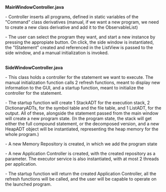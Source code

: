 <p><strong>MainWindowController.java</strong>
    <p>- Controller inserts all programs, defined in static variables
 of the "Command" class derivatives (manual, if we want a new program,
 we need to create a new class derivative and add it to the 
 ObservableList)<br>
    <p>- The user can select the program they want, and start a new
instance by pressing the appropiate button. On click, the side
window is instantiated, the "IStatement" created and referenced
in the ListView is passed to the side window, and a manual 
initialization is invoked.<br>
<br>

<p><strong>SideWindowController.java</strong>
    <p>- This class holds a controller for the statement we
want to execute. The manual initialization function calls 2 
refresh functions, meant to display new information to the GUI,
and a startup function, meant to initialize the controller for
the statement.<br>
    <p>- The startup function will create 1 StackADT for the
execution stack, 2 DictionaryADTs, for the symbol table and the
file table, and 1 ListADT, for the output. All of these, alongside
the statement passed from the main window will create a new 
program state. (In the program state, the stack will get either
the full compound statement, or the decomposed version, and
a new HeapADT object will be instantiated, representing the
heap memory for the whole program.)<br>
    <p>- A new Memory Repository is created, in which we add
the program state<br>
    <p>- A new Application Controller is created, with the created
repository as a parameter. The executor service is also 
instantiated, with at most 2 threads per application.<br>
    <p>- The startup function will return the created Application
Controller, all the refresh functions will be called, and the user
will be capable to operate on the launched program.<br>
<br>
